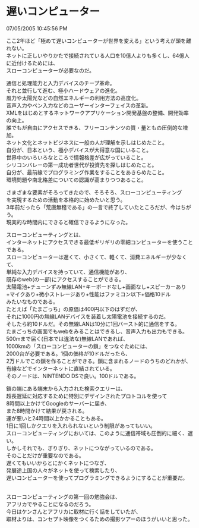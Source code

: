 遅いコンピューター
====
07/05/2005 10:45:56 PM


<p>ここ2年ほど「極めて遅いコンピューターが世界を変える」という考えが頭を離れない。<br />
ネットに正しいやりかたで接続されている人口を10億人よりも多くし、64億人に近付けるためには、<br />
スローコンピューターが必要なのだ。</p>

<p>通信と処理能力と入力デバイスのチープ革命。<br />
それと並行して進む、極小ハードウェアの進化。<br />
風力や太陽光などの自然エネルギーの利用方法の高度化。<br />
音声入力やペン入力などのユーザーインターフェイスの革新。<br />
XMLをはじめとするネットワークアプリケーション開発基盤の整備、開発効率の向上。<br />
誰でもが自由にアクセスできる、フリーコンテンツの質・量ともの圧倒的な増加。<br />
ネット文化とネットビジネスに一般の人が理解を示しはじめたこと。<br />
自分が、日本という、極小デバイスが大得意な国にいること。<br />
世界中のいろいろなところで情報格差が広がっていること。<br />
シリコンバレーの第一成功者世代が投資先を探しはじめたこと。<br />
自分が、最前線でプログラミング作業をすることをあきらめたこと。<br />
環境問題や南北格差についての認識が高まりつつあること。</p>

<p>さまざまな要素がそろってきたので、そろそろ、スローコンピューティング<br />
を実現するための活動を本格的に始めたいと思う。<br />
3年前だったら「荒唐無稽である」の一言で終了していたところだが、今はちがう。<br />
現実的な時間内にできると確信できるようになった。</p>

<p>スローコンピューティングとは、<br />
インターネットにアクセスできる最低ギリギリの零細コンピューターを使うことである。<br />
スローコンピューターは遅くて、小さくて、軽くて、消費エネルギーが少なくて、<br />
単純な入力デバイスを持っていて、通信機能があり、<br />
既存のweb(の一部)にアクセスすることができる。<br />
太陽電池+チューンずみ無線LAN+キーボードなし+画面なし+スピーカーあり<br />
+マイクあり+微小ストレージあり+性能はファミコン以下+価格10ドル<br />
みたいなものである。<br />
たとえば「たまごっち」の原価は400円以下のはずだが、<br />
それに1000円の無線LANデバイスを装着し太陽電池を接続するのだ。<br />
そしたら約10ドルだ。その無線LANは10分に1回バースト的に通信をする。<br />
たまごっちの画面でもwebをみることはできるし、音声入力も出力もできる。<br />
500mまで届く(日本では違法な)無線LANであれば、<br />
1000kmの「スローコンピューターの鎖」をつなぐためには、<br />
2000台が必要である。1個の価格が10ドルだったら、<br />
2万ドルでこの鎖を作ることができる。鎖に含まれるノードのうちのどれかが、<br />
有線などでインターネットに直結されている。<br />
そのノードは、NINTENDO DSで良い。100ドルである。</p>

<p>鎖の端にある端末から入力された検索クエリーは、<br />
超長遅延に対応するために特別にデザインされたプロトコルを使って<br />
8時間以上かけてGoogleのサーバーに届き、<br />
また8時間かけて結果が戻される。<br />
運が悪いと24時間以上かかることもある。<br />
1日に1回しかクエリを入れられないという制限があってもいい。<br />
スローコンピューティングにおいては、このように通信帯域も圧倒的に細く、遅い。<br />
しかしそれでも、ぎりぎり、ネットにつながっているのである。<br />
そのことだけが重要なのである。<br />
遅くてもいいからとにかくネットにつなぎ、<br />
発展途上国の人々がネットを使って検索したり、<br />
遅いコンピューターを使ってプログラミングできるようにすることが重要だ。</p>

<p><br />
スローコンピューティングの第一回の勉強会は、<br />
アフリカでやることになるのだろう。<br />
今日はケンさんとアフリカに取材に行く話をしていたが、<br />
取材よりは、コンセプト映像をつくるための撮影ツアーのほうがいいと思った。</p>
